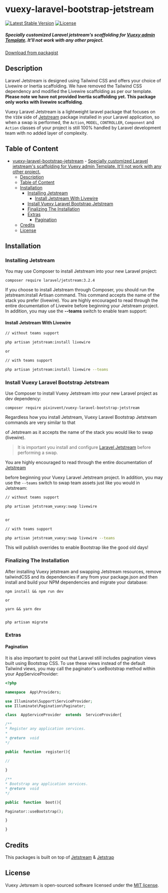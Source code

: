# vuexy-laravel-bootstrap-jetstream

[![Latest Stable Version](https://poser.pugx.org/themeselection/vuexy-laravel-bootstrap-jetstream/v)](//packagist.org/packages/themeselection/vuexy-laravel-bootstrap-jetstream)
[![License](https://poser.pugx.org/themeselection/vuexy-laravel-bootstrap-jetstream/license)](//packagist.org/packages/themeselection/vuexy-laravel-bootstrap-jetstream)

##### Specially customized Laravel jetstream's scaffolding for [Vuexy admin Template](#). It'll not work with any other project.
[Download from packagist](https://packagist.org/packages/pixinvent/vuexy-laravel-bootstrap-jetstream)

## Description

Laravel Jetstream is designed using Tailwind CSS and offers your choice of Livewire or Inertia scaffolding. We have removed the Tailwind CSS dependency and modified the Livewire scaffolding as per our template. __Please note we have not provided Inertia scaffolding yet. This package only works with livewire scaffolding__.

Vuexy Laravel Jetstream is a lightweight laravel package that focuses on the `VIEW` side of [Jetstream](https://github.com/laravel/jetstream) package installed in your Laravel application, so when a swap is performed, the `Action`, `MODEL`, `CONTROLLER`, `Component` and `Action` classes of your project is still 100% handled by Laravel development team with no added layer of complexity.

## Table of Content

- [vuexy-laravel-bootstrap-jetstream](#vuexy-laravel-bootstrap-jetstream)
        - [Specially customized Laravel jetstream's scaffolding for Vuexy admin Template. It'll not work with any other project.](#specially-customized-laravel-jetstreams-scaffolding-for-vuexy-admin-template-itll-not-work-with-any-other-project)
  - [Description](#description)
  - [Table of Content](#table-of-content)
  - [Installation](#installation)
    - [Installing Jetstream](#installing-jetstream)
      - [Install Jetstream With Livewire](#install-jetstream-with-livewire)
    - [Install Vuexy Laravel Bootstrap Jetstream](#install-vuexy-laravel-bootstrap-jetstream)
    - [Finalizing The Installation](#finalizing-the-installation)
    - [Extras](#extras)
      - [Pagination](#pagination)
  - [Credits](#credits)
  - [License](#license)

## Installation

### Installing Jetstream

You may use Composer to install Jetstream into your new Laravel project:

```
composer require laravel/jetstream:3.2.4

```

If you choose to install Jetstream through Composer, you should run the jetstream:install Artisan command. This command accepts the name of the stack you prefer (livewire). You are highly encouraged to read through the entire documentation of Livewire before beginning your Jetstream project. In addition, you may use the __--teams__ switch to enable team support:

#### Install Jetstream With Livewire

```bash
// without teams support

php artisan jetstream:install livewire

or

// with teams support

php artisan jetstream:install livewire --teams
```

### Install Vuexy Laravel Bootstrap Jetstream

Use Composer to install Vuexy Jetstream into your new Laravel project as dev dependency:

```
composer require pixinvent/vuexy-laravel-bootstrap-jetstream
```

Regardless how you install Jetstream, Vuexy Laravel Bootstrap Jetstream commands are very similar to that

of Jetstream as it accepts the name of the stack you would like to swap (livewire).

> It is important you install and configure [Laravel Jetstream](https://github.com/laravel/jetstream) before performing a swap.

You are highly encouraged to read through the entire documentation of [Jetstream](https://jetstream.laravel.com/1.x/introduction.html)

before beginning your Vuexy Laravel Jetstream project. In addition, you may use the `--teams` switch to swap team assets just like you would in Jetstream:

```bash
// without teams support

php artisan jetstream_vuexy:swap livewire


or

// with teams support

php artisan jetstream_vuexy:swap livewire --teams

```

This will publish overrides to enable Bootstrap like the good old days!

### Finalizing The Installation

After installing Vuexy jetstream and swapping Jetstream resources, remove tailwindCSS and its dependencies if any from your package.json and then install and build your NPM dependencies and migrate your database:

```
npm install && npm run dev

or  

yarn && yarn dev


php artisan migrate
```

### Extras

#### Pagination

It is also important to point out that Laravel still includes pagination views built using Bootstrap CSS. To use these views instead of the default Tailwind views, you may call the paginator's useBootstrap method within your AppServiceProvider:

```php
<?php

namespace  App\Providers;

use Illuminate\Support\ServiceProvider;
use Illuminate\Pagination\Paginator;

class  AppServiceProvider  extends  ServiceProvider{

/**
* Register any application services.
*
* @return  void
*/

public  function  register(){

//
  
}

/**
* Bootstrap any application services.
* @return  void
*/

public  function  boot(){

Paginator::useBootstrap();

}

}
```

## Credits

This packages is built on top of [Jetstream](https://github.com/laravel/jetstream) & [Jetstrap](https://github.com/nascent-africa/jetstrap)

## License

Vuexy Jetsream is open-sourced software licensed under the [MIT license](https://github.com/themeselection/vuexy-laravel-bootstrap-jetstream/blob/vuexy/LICENSE).
